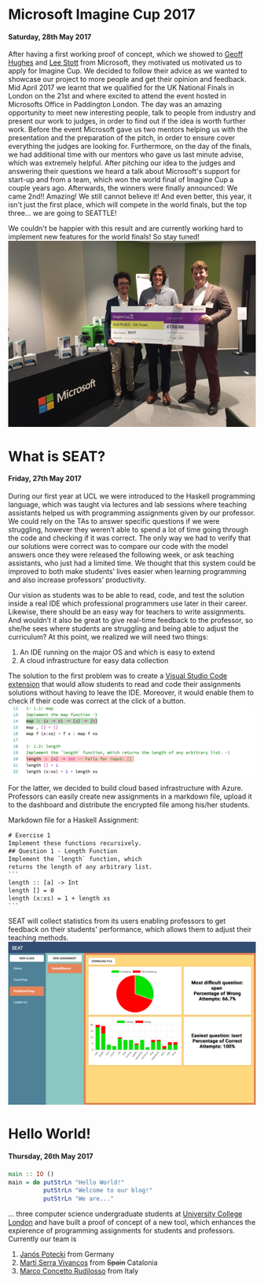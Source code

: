 # Microsoft Imagine Cup 2017
#### Saturday, 28th May 2017
After having a first working proof of concept, which we showed to [Geoff Hughes](https://www.linkedin.com/in/geoffhu/) and [Lee Stott](https://www.linkedin.com/in/leestott/) from Microsoft, they motivated us motivated us to apply for Imagine Cup. We decided to follow their advice as we wanted to showcase our project to more people and get their opinion and feedback.
Mid April 2017 we learnt that we qualified for the UK National Finals in London on the 21st and where excited to attend the event hosted in Microsofts Office in Paddington London. The day was an amazing opportunity to meet new interesting people, talk to people from industry and present our work to judges, in order to find out if the idea is worth further work. Before the event Microsoft gave us two mentors helping us with the presentation and the preparation of the pitch, in order to ensure cover everything the judges are looking for. Furthermore, on the day of the finals, we had additional time with our mentors who gave us last minute advise, which was extremely helpful.
After pitching our idea to the judges and answering their questions we heard a talk about Microsoft's support for start-up and from a team, which won the world final of Imagine Cup a couple years ago. Afterwards, the winners were finally announced: We came 2nd!! Amazing! We still cannot believe it! And even better, this year, it isn't just the first place, which will compete in the world finals, but the top three... we are going to SEATTLE! 

We couldn't be happier with this result and are currently working hard to implement new features for the world finals! So stay tuned!
![2nd Place UK Nationals](images/UKNationlFinal.jpg)
# What is SEAT?
#### Friday, 27th May 2017
During our first year at UCL we were introduced to the Haskell programming language, which was taught via lectures and lab sessions where teaching assistants helped us with programming assignments given by our professor. We could rely on the TAs to answer specific questions if we were struggling,  however they weren’t able to spend a lot of time going through the code and checking if it was correct. The only way we had to verify that our solutions were correct was to compare our code with the model answers once they were released the following week, or ask teaching assistants, who just had a limited time. We thought that this system could be improved to both make students’ lives easier when learning programming and also increase professors’ productivity. 
 
Our vision as students was to be able to read, code, and test the solution inside a real IDE which professional programmers use later in their career. Likewise, there should be an easy way for teachers to write assignments. And wouldn’t it also be great to give real-time feedback to the professor, so she/he sees where students are struggling and being able to adjust the curriculum?
At this point, we realized we will need two things:
1. An IDE running on the major OS and which is easy to extend
2. A cloud infrastructure for easy data collection

The solution to the first problem was to create a [Visual Studio Code extension](https://marketplace.visualstudio.com/items?itemName=UCL.labassignments) that would allow students to read and code their assignments solutions without having to leave the IDE. Moreover, it would enable them to check if their code was correct at the click of a button.
![Checking answers](images/vscode.png)

For the latter, we decided to build cloud based infrastructure with Azure. Professors can easily create new assignments in a markdown file, upload it to the dashboard and distribute the encrypted file among his/her students. 

Markdown file for a Haskell Assignment:
````
# Exercise 1 
Implement these functions recursively.
## Question 1 - Length Function
Implement the `length` function, which 
returns the length of any arbitrary list.
```
length :: [a] -> Int
length [] = 0
length (x:xs) = 1 + length xs
```
````

SEAT will collect statistics from its users enabling professors to get feedback on their students' performance, which allows them to adjust their teaching methods.
![Professors Dashboard](images/dashboard.png)



# Hello World!
#### Thursday, 26th May 2017
```haskell
main :: IO ()
main = do putStrLn "Hello World!"
          putStrLn "Welcome to our blog!"
          putStrLn "We are..."
```
... three computer science undergraduate students at [University College London](www.ucl.ac.uk) and have built a proof of concept of a new tool, which enhances the expierence of programming assignments for students and professors.
Currently our team is 
1. [Janós Potecki](https://www.linkedin.com/in/janospotecki/) from Germany
2. [Martí Serra Vivancos](https://www.linkedin.com/in/martiserravivancos/) from ~~Spain~~ Catalonia
3. [Marco Concetto Rudilosso](https://www.linkedin.com/in/marco-concetto-rudilosso-048614108/) from Italy
